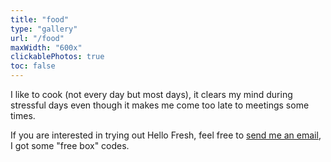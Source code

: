 ```yaml
---
title: "food"
type: "gallery"
url: "/food"
maxWidth: "600x"
clickablePhotos: true
toc: false
---
```


I like to cook (not every day but most days), it clears my mind during stressful days even though it makes me come too late to meetings some times.

If you are interested in trying out Hello Fresh, feel free to [send me an email](mailto:me@galexrt.moe), I got some "free box" codes.
